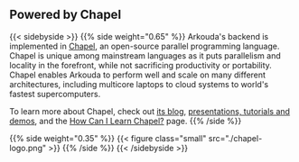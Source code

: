 ## Powered by Chapel

{{< sidebyside >}}
{{% side weight="0.65" %}}
Arkouda's backend is implemented in [Chapel](https://chapel-lang.org), an
open-source parallel programming language. Chapel is unique among mainstream
languages as it puts parallelism and locality in the forefront, while not
sacrificing productivity or portability.  Chapel enables Arkouda to perform well
and scale on many different architectures, including multicore laptops to cloud
systems to world's fastest supercomputers.

To learn more about Chapel, check out [its
blog](https://chapel-lang.org/blog/index.html), [presentations, tutorials and
demos](https://www.youtube.com/@ChapelLanguage), and the [How Can I Learn
Chapel?](https://chapel-lang.org/learning.html) page.
{{% /side %}}

{{% side weight="0.35" %}}
{{< figure class="small" src="./chapel-logo.png" >}}
{{% /side %}}
{{< /sidebyside >}}


